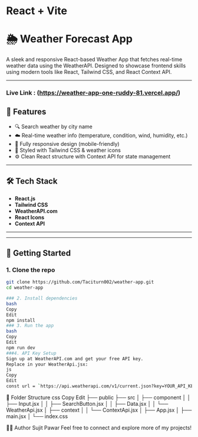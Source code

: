 # React + Vite

# 🌦️ Weather Forecast App

A sleek and responsive React-based Weather App that fetches real-time weather data using the WeatherAPI. Designed to showcase frontend skills using modern tools like React, Tailwind CSS, and React Context API.

---

### Live Link : (https://weather-app-one-ruddy-81.vercel.app/)

## 📌 Features

- 🔍 Search weather by city name
- ☁️ Real-time weather info (temperature, condition, wind, humidity, etc.)
- 📱 Fully responsive design (mobile-friendly)
- 🎨 Styled with Tailwind CSS & weather icons
- ⚙️ Clean React structure with Context API for state management

---

## 🛠️ Tech Stack

- **React.js**
- **Tailwind CSS**
- **WeatherAPI.com**
- **React Icons**
- **Context API**

---



---

## 🚀 Getting Started

### 1. Clone the repo

```bash
git clone https://github.com/Taciturn002/weather-app.git
cd weather-app

### 2. Install dependencies
bash
Copy
Edit
npm install
### 3. Run the app
bash
Copy
Edit
npm run dev
###4. API Key Setup
Sign up at WeatherAPI.com and get your free API key.
Replace in your WeatherApi.jsx:
js
Copy
Edit
const url = `https://api.weatherapi.com/v1/current.json?key=YOUR_API_KEY&q=${searchCity}`;
```
📂 Folder Structure
css
Copy
Edit
├── public
├── src
│   ├── component
│   │   ├── Input.jsx
│   │   ├── SearchButton.jsx
│   │   ├── Data.jsx
│   │   └── WeatherApi.jsx
│   ├── context
│   │   └── ContextApi.jsx
│   ├── App.jsx
│   ├── main.jsx
│   └── index.css

🙋‍♂️ Author
Sujit Pawar
Feel free to connect and explore more of my projects!



